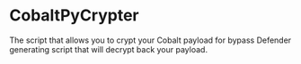 # CobaltPyCrypter
The script that allows you to crypt your Cobalt payload for bypass Defender generating script that will decrypt back your payload.
